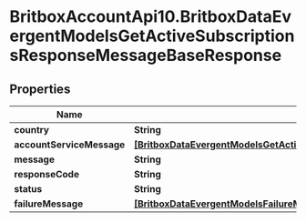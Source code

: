 # BritboxAccountApi10.BritboxDataEvergentModelsGetActiveSubscriptionsResponseMessageBaseResponse

## Properties
Name | Type | Description | Notes
------------ | ------------- | ------------- | -------------
**country** | **String** |  | [optional] 
**accountServiceMessage** | [**[BritboxDataEvergentModelsGetActiveSubscriptionsResponseMessageBaseAccountServiceMessage]**](BritboxDataEvergentModelsGetActiveSubscriptionsResponseMessageBaseAccountServiceMessage.md) |  | [optional] 
**message** | **String** |  | [optional] 
**responseCode** | **String** |  | [optional] 
**status** | **String** |  | [optional] 
**failureMessage** | [**[BritboxDataEvergentModelsFailureMessage]**](BritboxDataEvergentModelsFailureMessage.md) |  | [optional] 


